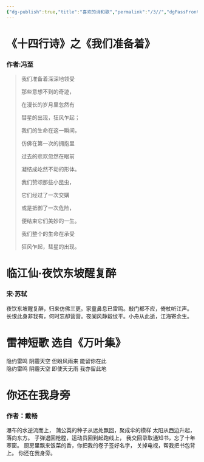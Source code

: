 ```yaml
---
{"dg-publish":true,"title":"喜欢的诗和歌","permalink":"/3//","dgPassFrontmatter":true}
---
```


# 《十四行诗》之《我们准备着》
### 作者:冯至

> 我们准备着深深地领受
> 
> 那些意想不到的奇迹，
> 
> 在漫长的岁月里忽然有
> 
> 彗星的出现，狂风乍起；
> 
> 我们的生命在这一瞬间，
> 
> 仿佛在第一次的拥抱里
> 
> 过去的悲欢忽然在眼前
> 
> 凝结成屹然不动的形体。
> 
> 我们赞颂那些小昆虫，
> 
> 它们经过了一次交媾
> 
> 或是抵御了一次危险，
> 
> 便结束它们美妙的一生。
> 
> 我们整个的生命在承受
> 
> 狂风乍起，彗星的出现。


# 临江仙·夜饮东坡醒复醉
### 宋·苏轼
夜饮东坡醒复醉，归来仿佛三更。家童鼻息已雷鸣。敲门都不应，倚杖听江声。
长恨此身非我有，何时忘却营营。夜阑风静縠纹平。小舟从此逝，江海寄余生。

# 雷神短歌 选自《万叶集》
隐约雷鸣 阴霾天空 但盼风雨来 能留你在此  
隐约雷鸣 阴霾天空 即使天无雨 我亦留此地


# 你还在我身旁
### 作者：戴畅
瀑布的水逆流而上，
蒲公英的种子从远处飘回，聚成伞的模样
太阳从西边升起，落向东方。
子弹退回枪膛，运动员回到起跑线上，
我交回录取通知书，忘了十年寒窗。
厨房里飘来饭菜的香，你把我的卷子签好名字，
关掉电视，帮我把书包背上。
你还在我身旁。